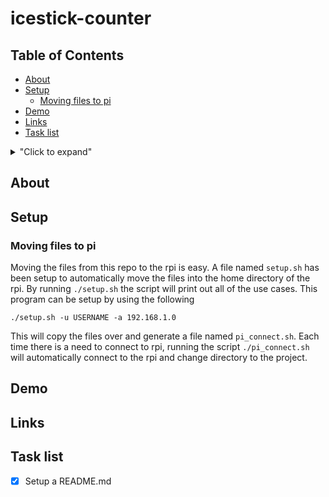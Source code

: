 # icestick-counter

## Table of Contents
 * [About](#About)
 * [Setup](#Setup)
    * [Moving files to pi](#Moving-files-to-pi)
 * [Demo](#Demo)
 * [Links](#Links)
 * [Task list](#Task-list)

<details>
<summary>"Click to expand"</summary>
More to come ...
</details>

## About

## Setup

### Moving files to pi

Moving the files from this repo to the rpi is easy. A file named `setup.sh` has been setup
to automatically move the files into the home directory of the rpi. By running `./setup.sh`
the script will print out all of the use cases. This program can be setup by using the 
following

```
./setup.sh -u USERNAME -a 192.168.1.0 
```

This will copy the files over and generate a file named `pi_connect.sh`. Each time there
is a  need to connect to rpi, running the script `./pi_connect.sh` will automatically connect
to the rpi and change directory to the project.

## Demo

## Links

## Task list

- [x] Setup a README.md